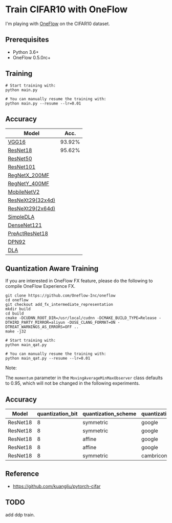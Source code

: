 # Train CIFAR10 with OneFlow

I'm playing with [OneFlow](https://github.com/Oneflow-Inc/oneflow) on the CIFAR10 dataset.

## Prerequisites
- Python 3.6+
- OneFlow 0.5.0rc+

## Training
```
# Start training with: 
python main.py

# You can manually resume the training with: 
python main.py --resume --lr=0.01
```

## Accuracy
| Model             | Acc.        |
| ----------------- | ----------- |
| [VGG16](https://arxiv.org/abs/1409.1556)              | 93.92%|
| [ResNet18](https://arxiv.org/abs/1512.03385)          | 95.62%|
| [ResNet50](https://arxiv.org/abs/1512.03385)          |       |
| [ResNet101](https://arxiv.org/abs/1512.03385)         |       |
| [RegNetX_200MF](https://arxiv.org/abs/2003.13678)     |       |
| [RegNetY_400MF](https://arxiv.org/abs/2003.13678)     |       |
| [MobileNetV2](https://arxiv.org/abs/1801.04381)       |       |
| [ResNeXt29(32x4d)](https://arxiv.org/abs/1611.05431)  |       |
| [ResNeXt29(2x64d)](https://arxiv.org/abs/1611.05431)  |       |
| [SimpleDLA](https://arxiv.org/abs/1707.064)           |       |
| [DenseNet121](https://arxiv.org/abs/1608.06993)       |       |
| [PreActResNet18](https://arxiv.org/abs/1603.05027)    |       |
| [DPN92](https://arxiv.org/abs/1707.01629)             |       |
| [DLA](https://arxiv.org/pdf/1707.06484.pdf)           |       |

## Quantization Aware Training

If you are interested in OneFlow FX feature, please do the following to compile OneFlow Experience FX.

```
git clone https://github.com/Oneflow-Inc/oneflow
cd oneflow
git checkout add_fx_intermediate_representation
mkdir build
cd build
cmake -DCUDNN_ROOT_DIR=/usr/local/cudnn -DCMAKE_BUILD_TYPE=Release -DTHIRD_PARTY_MIRROR=aliyun -DUSE_CLANG_FORMAT=ON -DTREAT_WARNINGS_AS_ERRORS=OFF ..
make -j32
```

```
# Start training with: 
python main_qat.py

# You can manually resume the training with: 
python main_qat.py --resume --lr=0.01
```

Note:

The `momentum` parameter in the `MovingAverageMinMaxObserver` class defaults to 0.95, which will not be changed in the following experiments. 
## Accuracy
| Model             | quantization_bit | quantization_scheme | quantization_formula | per_layer_quantization | Acc |
| ----------------- | ----------- | ----------- | ----------- | ----------- | ----------- |
| ResNet18          |  8     |  symmetric      | google       |   True     |  95.19%      | 
| ResNet18          |  8     |  symmetric      | google       |   False    |  95.24%      | 
| ResNet18          |  8     |  affine         | google       |   True     |  95.32%      | 
| ResNet18          |  8     |  affine         | google       |   False    |  95.30%      | 
| ResNet18          |  8     |  symmetric      | cambricon    |   True     |        | 

## Reference
- https://github.com/kuangliu/pytorch-cifar

## TODO

add ddp train.

